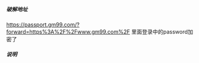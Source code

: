 ##### 破解地址
https://passport.gm99.com/?forward=https%3A%2F%2Fwww.gm99.com%2F 里面登录中的password加密了

##### 说明





